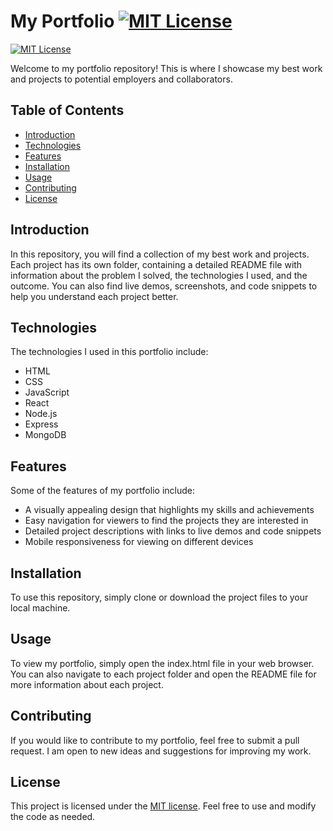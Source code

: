 # My Portfolio [![MIT License](https://img.shields.io/badge/License-MIT-green.svg)](https://choosealicense.com/licenses/mit/)
[![MIT License](https://img.shields.io/badge/LinkedIn-0077B5?style=for-the-badge&logo=linkedin&logoColor=white)](https://https://www.linkedin.com/in/okantopal)

Welcome to my portfolio repository! This is where I showcase my best work and projects to potential employers and collaborators. 

## Table of Contents

- [Introduction](#introduction)
- [Technologies](#technologies)
- [Features](#features)
- [Installation](#installation)
- [Usage](#usage)
- [Contributing](#contributing)
- [License](#license)

## Introduction

In this repository, you will find a collection of my best work and projects. Each project has its own folder, containing a detailed README file with information about the problem I solved, the technologies I used, and the outcome. You can also find live demos, screenshots, and code snippets to help you understand each project better. 

## Technologies

The technologies I used in this portfolio include:

- HTML
- CSS
- JavaScript
- React
- Node.js
- Express
- MongoDB

## Features

Some of the features of my portfolio include:

- A visually appealing design that highlights my skills and achievements
- Easy navigation for viewers to find the projects they are interested in
- Detailed project descriptions with links to live demos and code snippets
- Mobile responsiveness for viewing on different devices

## Installation

To use this repository, simply clone or download the project files to your local machine. 


## Usage

To view my portfolio, simply open the index.html file in your web browser. You can also navigate to each project folder and open the README file for more information about each project.

## Contributing

If you would like to contribute to my portfolio, feel free to submit a pull request. I am open to new ideas and suggestions for improving my work. 

## License

This project is licensed under the [MIT license](https://opensource.org/licenses/MIT). Feel free to use and modify the code as needed.
